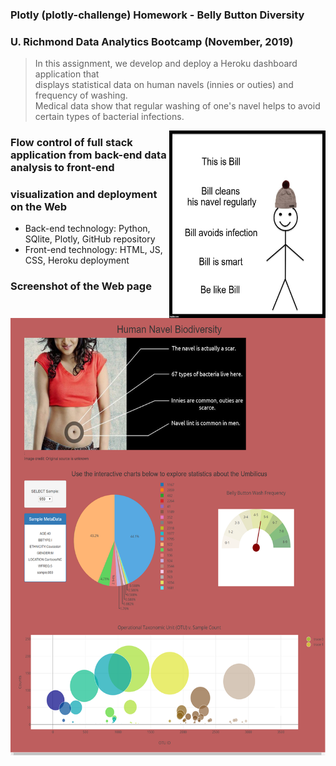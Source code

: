### Plotly (plotly-challenge) Homework - Belly Button Diversity 

### U. Richmond Data Analytics Bootcamp (November, 2019)

> In this assignment, we develop and deploy a Heroku dashboard application that   
> displays statistical data on human navels (innies or outies) and frequency
> of washing.  
> Medical data show that regular washing of one's navel helps to 
> avoid certain types of bacterial infections.
<!--  ### Cartoon of Bill, who cleans his navel and avoids infections! -->
<img src=".\Billcleanhisnavel.jpg"
     alt="NavelCartoon"
     align ="right"
     width="250" height="300" />

### Flow control of full stack application from back-end data analysis to front-end
### visualization and deployment on the Web

* Back-end technology: Python, SQlite, Plotly, GitHub repository
* Front-end technology: HTML, JS, CSS, Heroku deployment

### Screenshot of the Web page

<img src=".\screenshot.png"
     alt="Web app screenshot"
     align ="center"
     width="600" height="700" />